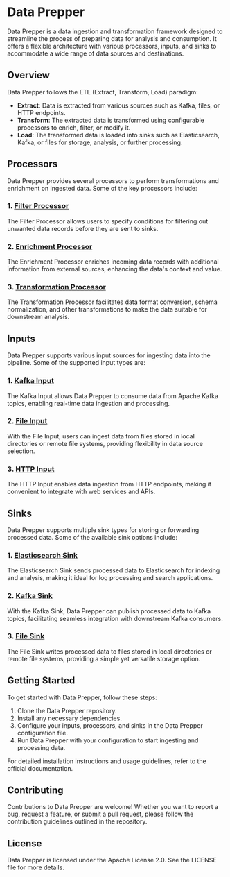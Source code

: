 # Data Prepper

Data Prepper is a data ingestion and transformation framework designed to streamline the process of preparing data for analysis and consumption. It offers a flexible architecture with various processors, inputs, and sinks to accommodate a wide range of data sources and destinations.

## Overview

Data Prepper follows the ETL (Extract, Transform, Load) paradigm:

- **Extract**: Data is extracted from various sources such as Kafka, files, or HTTP endpoints.
- **Transform**: The extracted data is transformed using configurable processors to enrich, filter, or modify it.
- **Load**: The transformed data is loaded into sinks such as Elasticsearch, Kafka, or files for storage, analysis, or further processing.

## Processors

Data Prepper provides several processors to perform transformations and enrichment on ingested data. Some of the key processors include:

### 1. [Filter Processor](https://link-to-filter-processor-docs)

The Filter Processor allows users to specify conditions for filtering out unwanted data records before they are sent to sinks.

### 2. [Enrichment Processor](https://link-to-enrichment-processor-docs)

The Enrichment Processor enriches incoming data records with additional information from external sources, enhancing the data's context and value.

### 3. [Transformation Processor](https://link-to-transformation-processor-docs)

The Transformation Processor facilitates data format conversion, schema normalization, and other transformations to make the data suitable for downstream analysis.

## Inputs

Data Prepper supports various input sources for ingesting data into the pipeline. Some of the supported input types are:

### 1. [Kafka Input](https://link-to-kafka-input-docs)

The Kafka Input allows Data Prepper to consume data from Apache Kafka topics, enabling real-time data ingestion and processing.

### 2. [File Input](https://link-to-file-input-docs)

With the File Input, users can ingest data from files stored in local directories or remote file systems, providing flexibility in data source selection.

### 3. [HTTP Input](https://link-to-http-input-docs)

The HTTP Input enables data ingestion from HTTP endpoints, making it convenient to integrate with web services and APIs.

## Sinks

Data Prepper supports multiple sink types for storing or forwarding processed data. Some of the available sink options include:

### 1. [Elasticsearch Sink](https://link-to-elasticsearch-sink-docs)

The Elasticsearch Sink sends processed data to Elasticsearch for indexing and analysis, making it ideal for log processing and search applications.

### 2. [Kafka Sink](https://link-to-kafka-sink-docs)

With the Kafka Sink, Data Prepper can publish processed data to Kafka topics, facilitating seamless integration with downstream Kafka consumers.

### 3. [File Sink](https://link-to-file-sink-docs)

The File Sink writes processed data to files stored in local directories or remote file systems, providing a simple yet versatile storage option.

## Getting Started

To get started with Data Prepper, follow these steps:

1. Clone the Data Prepper repository.
2. Install any necessary dependencies.
3. Configure your inputs, processors, and sinks in the Data Prepper configuration file.
4. Run Data Prepper with your configuration to start ingesting and processing data.

For detailed installation instructions and usage guidelines, refer to the official documentation.

## Contributing

Contributions to Data Prepper are welcome! Whether you want to report a bug, request a feature, or submit a pull request, please follow the contribution guidelines outlined in the repository.

## License

Data Prepper is licensed under the Apache License 2.0. See the LICENSE file for more details.
